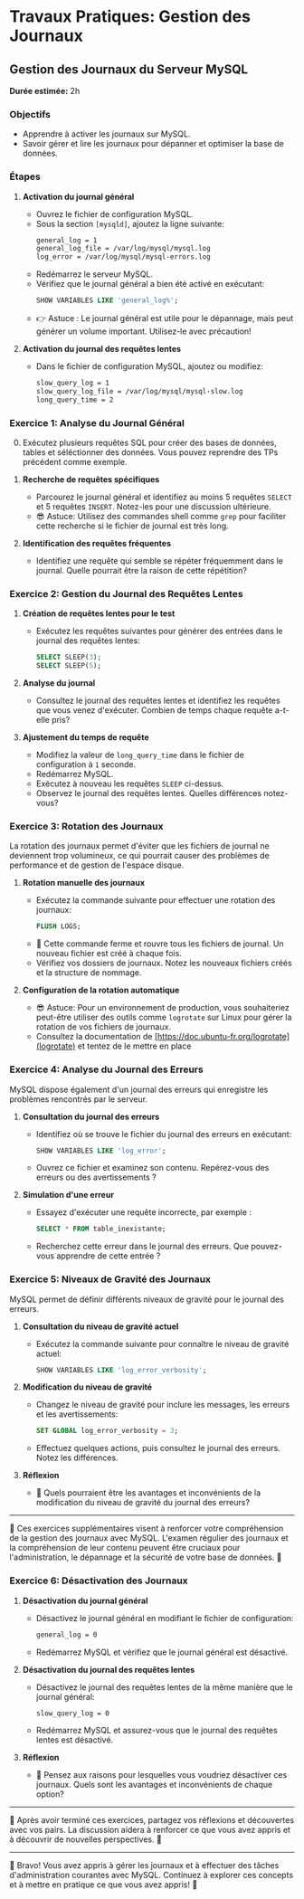 # Travaux Pratiques: Gestion des Journaux

## Gestion des Journaux du Serveur MySQL
**Durée estimée:** 2h

### Objectifs
- Apprendre à activer les journaux sur MySQL.
- Savoir gérer et lire les journaux pour dépanner et optimiser la base de données.

### Étapes
1. **Activation du journal général**
   - Ouvrez le fichier de configuration MySQL.
   - Sous la section `[mysqld]`, ajoutez la ligne suivante:
     ```bash
     general_log = 1
     general_log_file = /var/log/mysql/mysql.log
     log_error = /var/log/mysql/mysql-errors.log
     ```
   - Redémarrez le serveur MySQL.
   - Vérifiez que le journal général a bien été activé en exécutant:
     ```sql
     SHOW VARIABLES LIKE 'general_log%';
     ```
   - 👉 Astuce : Le journal général est utile pour le dépannage, mais peut générer un volume important. Utilisez-le avec précaution!

3. **Activation du journal des requêtes lentes**
   - Dans le fichier de configuration MySQL, ajoutez ou modifiez:
     ```bash
     slow_query_log = 1
     slow_query_log_file = /var/log/mysql/mysql-slow.log
     long_query_time = 2
     ```

### Exercice 1: Analyse du Journal Général

0. Exécutez plusieurs requêtes SQL pour créer des bases de données, tables et séléctionner des données. Vous pouvez reprendre des TPs précédent comme exemple.

1. **Recherche de requêtes spécifiques**
   - Parcourez le journal général et identifiez au moins 5 requêtes `SELECT` et 5 requêtes `INSERT`. Notez-les pour une discussion ultérieure.
   - 😎 Astuce: Utilisez des commandes shell comme `grep` pour faciliter cette recherche si le fichier de journal est très long.

2. **Identification des requêtes fréquentes**
   - Identifiez une requête qui semble se répéter fréquemment dans le journal. Quelle pourrait être la raison de cette répétition?

### Exercice 2: Gestion du Journal des Requêtes Lentes

1. **Création de requêtes lentes pour le test**
   - Exécutez les requêtes suivantes pour générer des entrées dans le journal des requêtes lentes:
     ```sql
     SELECT SLEEP(3);
     SELECT SLEEP(5);
     ```
   
2. **Analyse du journal**
   - Consultez le journal des requêtes lentes et identifiez les requêtes que vous venez d'exécuter. Combien de temps chaque requête a-t-elle pris?

3. **Ajustement du temps de requête**
   - Modifiez la valeur de `long_query_time` dans le fichier de configuration à `1` seconde.
   - Redémarrez MySQL.
   - Exécutez à nouveau les requêtes `SLEEP` ci-dessus.
   - Observez le journal des requêtes lentes. Quelles différences notez-vous?

### Exercice 3: Rotation des Journaux

La rotation des journaux permet d'éviter que les fichiers de journal ne deviennent trop volumineux, ce qui pourrait causer des problèmes de performance et de gestion de l'espace disque.

1. **Rotation manuelle des journaux**
   - Exécutez la commande suivante pour effectuer une rotation des journaux:
     ```sql
     FLUSH LOGS;
     ```
   - 📖 Cette commande ferme et rouvre tous les fichiers de journal. Un nouveau fichier est créé à chaque fois.
   - Vérifiez vos dossiers de journaux. Notez les nouveaux fichiers créés et la structure de nommage.

2. **Configuration de la rotation automatique**
   - 😎 Astuce: Pour un environnement de production, vous souhaiteriez peut-être utiliser des outils comme `logrotate` sur Linux pour gérer la rotation de vos fichiers de journaux.
   - Consultez la documentation de [https://doc.ubuntu-fr.org/logrotate](logrotate) et tentez de le mettre en place

### Exercice 4: Analyse du Journal des Erreurs

MySQL dispose également d'un journal des erreurs qui enregistre les problèmes rencontrés par le serveur.

1. **Consultation du journal des erreurs**
   - Identifiez où se trouve le fichier du journal des erreurs en exécutant:
     ```sql
     SHOW VARIABLES LIKE 'log_error';
     ```
   - Ouvrez ce fichier et examinez son contenu. Repérez-vous des erreurs ou des avertissements ?

2. **Simulation d'une erreur**
   - Essayez d'exécuter une requête incorrecte, par exemple :
     ```sql
     SELECT * FROM table_inexistante;
     ```
   - Recherchez cette erreur dans le journal des erreurs. Que pouvez-vous apprendre de cette entrée ?

### Exercice 5: Niveaux de Gravité des Journaux

MySQL permet de définir différents niveaux de gravité pour le journal des erreurs.

1. **Consultation du niveau de gravité actuel**
   - Exécutez la commande suivante pour connaître le niveau de gravité actuel:
     ```sql
     SHOW VARIABLES LIKE 'log_error_verbosity';
     ```
   
2. **Modification du niveau de gravité**
   - Changez le niveau de gravité pour inclure les messages, les erreurs et les avertissements:
     ```sql
     SET GLOBAL log_error_verbosity = 3;
     ```
   - Effectuez quelques actions, puis consultez le journal des erreurs. Notez les différences.

3. **Réflexion**
   - 🤔 Quels pourraient être les avantages et inconvénients de la modification du niveau de gravité du journal des erreurs?

---

🌠 Ces exercices supplémentaires visent à renforcer votre compréhension de la gestion des journaux avec MySQL. L'examen régulier des journaux et la compréhension de leur contenu peuvent être cruciaux pour l'administration, le dépannage et la sécurité de votre base de données. 🌠

### Exercice 6: Désactivation des Journaux

1. **Désactivation du journal général**
   - Désactivez le journal général en modifiant le fichier de configuration:
     ```bash
     general_log = 0
     ```
   - Redémarrez MySQL et vérifiez que le journal général est désactivé.
   
2. **Désactivation du journal des requêtes lentes**
   - Désactivez le journal des requêtes lentes de la même manière que le journal général:
     ```bash
     slow_query_log = 0
     ```
   - Redémarrez MySQL et assurez-vous que le journal des requêtes lentes est désactivé.

3. **Réflexion**
   - 🤔 Pensez aux raisons pour lesquelles vous voudriez désactiver ces journaux. Quels sont les avantages et inconvénients de chaque option?

---

🚀 Après avoir terminé ces exercices, partagez vos réflexions et découvertes avec vos pairs. La discussion aidera à renforcer ce que vous avez appris et à découvrir de nouvelles perspectives. 🚀

---

🌟 Bravo! Vous avez appris à gérer les journaux et à effectuer des tâches d'administration courantes avec MySQL. Continuez à explorer ces concepts et à mettre en pratique ce que vous avez appris! 🌟